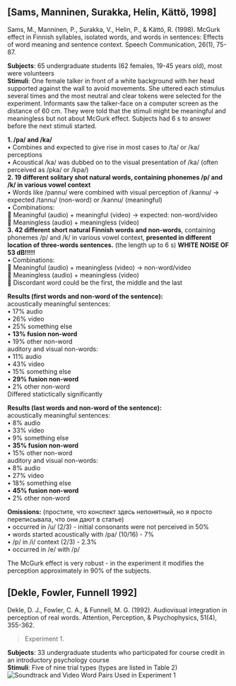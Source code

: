 ## [Sams, Manninen, Surakka, Helin, Kättö, 1998] <br/>
Sams, M., Manninen, P., Surakka, V., Helin, P., & Kättö, R. (1998). McGurk effect in Finnish syllables, isolated words, and words in sentences: Effects of word meaning and sentence context. Speech Communication, 26(1), 75-87. <br/>

**Subjects**: 65 undergraduate students (62 females, 19-45 years old), most were volunteers <br/>
**Stimuli**: One female talker in front of a white background with her head supported against the wall to avoid movements. She uttered each stimulus several times and the most neutral and clear tokens were selected for the experiment. Informants saw the talker-face on a computer screen as the distance of 60 cm. They were told that the stimuli might be meaningful and meaningless but not about McGurk effect. Subjects had 6 s to answer before the next stimuli started.  

**1.	/pa/ and /ka/**<br/>
  •	Combines and expected to give rise in most cases to /ta/ or /ka/ perceptions <br/>
  •	Acoustical /ka/ was dubbed on to the visual presentation of /ka/ (often perceived as /pka/ or /kpa/) <br/>
**2.	19 different solitary shot natural words, containing phonemes /p/ and /k/ in various vowel context** <br/>
  •	Words like /pannu/ were combined with visual perception of  /kannu/ -> expected /tannu/ (non-word) or /kannu/ (meaningful) <br/>
  •	Combinations: <br/>
    	Meaningful (audio) + meaningful (video) -> expected: non-word/video <br/>
    	Meaningless (audio) + meaningless (video) <br/>
**3.	42 different short natural Finnish words and non-words**, containing phonemes /p/ and /k/ in various vowel context, **presented in different location of three-words sentences.** (the length up to 6 s) **WHITE NOISE OF 53 dB!!!!!** <br/>
  •	Combinations: <br/>
    	Meaningful (audio) + meaningless (video) -> non-word/video <br/>
    	Meaningless (audio) + meaningless (video) <br/>
    	Discordant word could be the first, the middle and the last <br/>

**Results (first words and non-word of the sentence):** <br/>
acoustically meaningful sentences: <br/>
  •	17% audio <br/>
  •	26% video <br/>
  •	25% something else <br/>
  •	**13% fusion non-word** <br/>
  •	19% other non-word <br/>
 auditory and visual non-words: <br/>
  •	11% audio <br/>
  •	43% video <br/>
  •	15% something else <br/>
  •	**29% fusion non-word** <br/>
  •	2% other non-word <br/>
Differed statictically significantly  
  
**Results (last words and non-word of the sentence):** <br/>
acoustically meaningful sentences: <br/>
  •	8% audio <br/>
  •	33% video <br/>
  •	9% something else <br/>
  •	**35% fusion non-word** <br/>
  •	15% other non-word <br/>
 auditory and visual non-words: <br/>
  •	8% audio <br/> 
  •	27% video <br/>
  •	18% something else <br/>
  •	**45% fusion non-word** <br/>
  •	2% other non-word <br/>


**Omissions:** (простите, что конспект здесь непонятный, но я просто переписывала, что они дают в статье) <br/>
  •	occurred in /u/ (2/3) - initial consonants were not perceived in 50% <br/>
  •	words started acoustically with /pa/ (10/16) - 7% <br/>
  •	/p/ in /i/ context (2/3) - 2.3% <br/>
  •	occurred in /e/ with /p/ <br/>
  
 The McGurk effect is very robust - in the experiment it modifies the perception approximately in 90% of the subjects.  
 
## [Dekle, Fowler, Funnell 1992]  

Dekle, D. J., Fowler, C. A., & Funnell, M. G. (1992). Audiovisual integration in perception of real words. Attention, Perception, & Psychophysics, 51(4), 355-362. <br/>

> Experiment 1.  

**Subjects**: 33 undergraduate students who participated for course credit in an introductory psychology
course <br/>
**Stimuli**: Five of nine trial types (types are listed in Table 2)  <br/>
![Soundtrack and Video Word Pairs Used in
Experiment 1](/mcgurk2017-2018/dekle_1.jpg)
